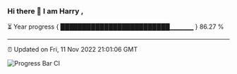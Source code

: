 ### Hi there 👋 I am Harry , 

⏳ Year progress { █████████████████████████▁▁▁▁▁ } 86.27 %

---

⏰ Updated on Fri, 11 Nov 2022 21:01:06 GMT

![Progress Bar CI](https://github.com/duykhang68/duykhang68/workflows/Progress%20Bar%20CI/badge.svg)
